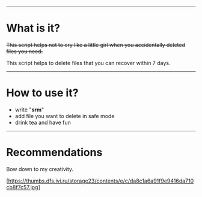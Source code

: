 ***
# What is it?
~~This script helps not to cry like a little girl when you accidentally deleted files you need.~~

This script helps to delete files that you can recover within 7 days.
***
# How to use it?
- write "**srm**"
- add file you want to delete in safe mode
- drink tea and have fun
***
# Recommendations
Bow down to my creativity.

[https://thumbs.dfs.ivi.ru/storage23/contents/e/c/da8c1a6a91f9e9416da710cb8f7c57.jpg]
